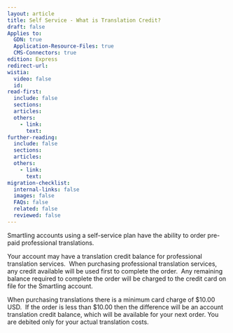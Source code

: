 ```yaml
---
layout: article
title: Self Service - What is Translation Credit?
draft: false
Applies to:
  GDN: true
  Application-Resource-Files: true
  CMS-Connectors: true
edition: Express
redirect-url:
wistia:
  video: false
  id:
read-first:
  include: false
  sections:
  articles:
  others:
    - link:
      text:
further-reading:
  include: false
  sections:
  articles:
  others:
    - link:
      text:
migration-checklist:
  internal-links: false
  images: false
  FAQs: false
  related: false
  reviewed: false
---
```



Smartling accounts using a self-service plan have the ability to order pre-paid professional translations.

Your account may have a translation credit balance for professional translation services. &nbsp;When purchasing professional translation services, any credit available will be used first to complete the order. &nbsp;Any remaining balance required to complete the order will be charged to the credit card on file for the Smartling account.

When purchasing translations there is a minimum card charge of $10.00 USD. &nbsp;If the order is less than $10.00 then the difference will be an account translation credit balance, which will be available for your next order. You are debited only for your actual translation costs.